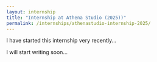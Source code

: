 ```yaml
---
layout: internship
title: "Internship at Athena Studio (2025))"
permalink: /internships/athenastudio-internship-2025/
---
```


I have started this internship very recently...

I will start writing soon...
